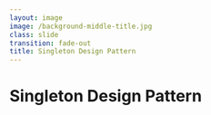 ```yaml
---
layout: image
image: /background-middle-title.jpg
class: slide
transition: fade-out
title: Singleton Design Pattern
---
```


<div class="flex h-full flex-items-center">
  <h1 class="text-left m-b-0 font-bold">
    Singleton Design Pattern
  </h1>
</div>
